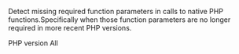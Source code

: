 Detect missing required function parameters in calls to native PHP functions.Specifically when those function parameters are no longer required in more recent PHP versions.

PHP version All
